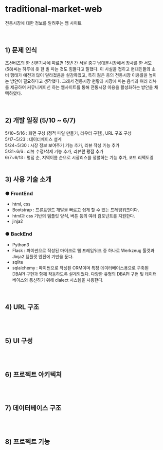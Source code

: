 # traditional-market-web

전통시장에 대한 정보를 알려주는 웹 사이트
<br> <br><br>


## 1) 문제 인식
 조선비즈의 한 신문기사에 따르면 15년 간 서울 중구 남대문시장에서 장사를 한 서모(58)씨는 하루에 옷 한 벌 파는 것도 힘들다고 말했다. 이 사실을 접하고 현대인들의 소비 행태가 예전과 많이 달라졌음을 실감하였고, 특히 젊은 층의 전통시장 이용률을 높이는 방안이 필요하다고 생각했다. 그래서 전통시장 현황과 시장에 파는 음식과 여러 리뷰를 제공하여 커뮤니케이션 하는 웹사이트를 통해 전통시장 이용을 활성화하는 방안을 채택하였다.<br> 
	<br><br>
## 2) 개발 일정 (5/10 ~ 6/7)
5/10&#126;5/16 : 화면 구성 (정적 파일 만들기, 라우터 구현), URL 구조 구성 <br>
5/17&#126;5/23 : 데이터베이스 설계<br>
5/24&#126;5/30 : 시장 정보 보여주기 기능 추가, 리뷰 작성 기능 추가<br>
5/31&#126;6/6 : 리뷰 수정/삭제 기능 추가, 리뷰란 평점 추가 <br>
6/7&#126;6/13 : 평점 순, 지역이름 순으로 시장리스를 정렬하는 기능 추가, 코드 리팩토링
<br><br>

## 3) 사용 기술 소개
### ● FrontEnd<br>
  - html, css<br>
  - Bootstrap : 프론트엔드 개발을 빠르고 쉽게 할 수 있는 프레임워크이다. <br>
  - html과 css 기반의 템플릿 양식, 버튼 등의 여러 컴포넌트를 지원한다. <br>
  - jinja2<br>
### ● BackEnd<br>
  - Python3 <br>
  - Flask : 파이썬으로 작성된 마이크로 웹 프레임워크 중 하나로 Werkzeug 툴킷과 Jinja2 템플릿 엔진에 기반을 둔다.<br>
  - sqlite <br>
  - sqlalchemy : 파이썬으로 작성된 ORM이며 특정 데이터베이스용으로 구축된 DBAPI 구현과 함께 작동하도록 설계되었다. 다양한 유형의 DBAPI 구현 및 데이터베이스와 통신하기 위해 dialect 시스템을 사용한다.<br>
  <br><br>
  
  
## 4) URL 구조
<br><br>
## 5) UI 구성
<br><br>
## 6) 프로젝트 아키텍처
<br><br>
## 7) 데이터베이스 구조
<br><br>
## 8) 프로젝트 기능
